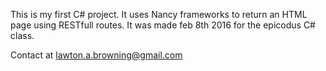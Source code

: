 This is my first C# project. It uses Nancy frameworks to return an HTML page using RESTfull routes. 
It was made feb 8th 2016 for the epicodus C# class.

Contact at lawton.a.browning@gmail.com
